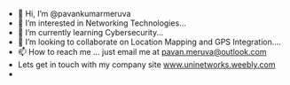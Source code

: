 - 👋 Hi, I’m @pavankumarmeruva
- 👀 I’m interested in Networking Technologies...
- 🌱 I’m currently learning Cybersecurity...
- 💞️ I’m looking to collaborate on Location Mapping and GPS Integration....
- 📫 How to reach me ... just email me at pavan.meruva@outlook.com
- Lets get in touch with my company site www.uninetworks.weebly.com
- 

<!---
pavankumarmeruva/pavankumarmeruva is a ✨ special ✨ repository because its `README.md` (this file) appears on your GitHub profile.
You can click the Preview link to take a look at your changes.
--->
